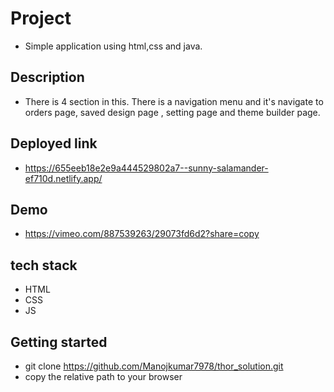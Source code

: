 # Project
- Simple application using html,css and java.

## Description
- There is 4 section in this. There is a navigation menu and it's navigate to orders page, saved design page , setting page and theme builder page.

## Deployed link
- https://655eeb18e2e9a444529802a7--sunny-salamander-ef710d.netlify.app/

## Demo
- https://vimeo.com/887539263/29073fd6d2?share=copy


## tech stack
- HTML
- CSS
- JS

## Getting started
- git clone https://github.com/Manojkumar7978/thor_solution.git
- copy the relative path to your browser
